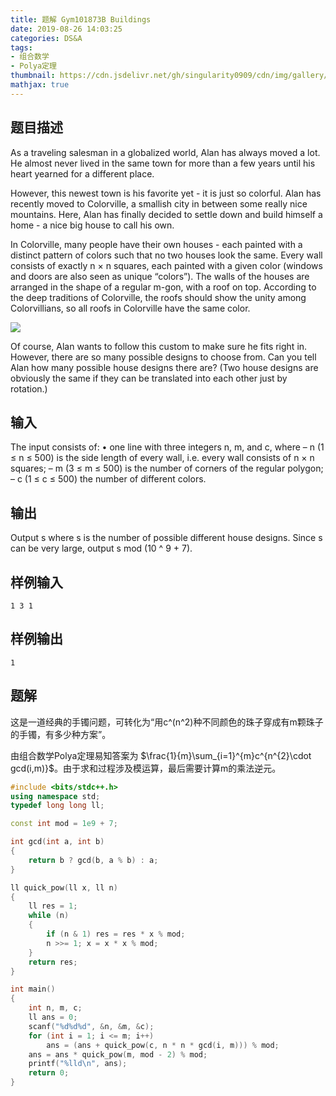 ```yaml
---
title: 题解 Gym101873B Buildings
date: 2019-08-26 14:03:25
categories: DS&A
tags:
- 组合数学
- Polya定理
thumbnail: https://cdn.jsdelivr.net/gh/singularity0909/cdn/img/gallery/icpc.jpg
mathjax: true
---
```


## 题目描述

As a traveling salesman in a globalized world, Alan has always moved a lot. He almost never lived in the same town for more than a few years until his heart yearned for a different place.

However, this newest town is his favorite yet - it is just so colorful. Alan has recently moved to Colorville, a smallish city in between some really nice mountains. Here, Alan has finally decided to settle down and build himself a home - a nice big house to call his own.

In Colorville, many people have their own houses - each painted with a distinct pattern of colors such that no two houses look the same. Every wall consists of exactly n × n squares, each painted with a given color (windows and doors are also seen as unique “colors”). The walls of the houses are arranged in the shape of a regular m-gon, with a roof on top. According to the deep traditions of Colorville, the roofs should show the unity among Colorvillians, so all roofs in Colorville have the same color.


![](https://imgconvert.csdnimg.cn/aHR0cDovL2ljcGMudXBjLmVkdS5jbi91cGxvYWQvaW1hZ2UvMjAxODEwMTAvMjAxODEwMTAyMDE2MjJfNDgyNTIucG5n)

Of course, Alan wants to follow this custom to make sure he fits right in. However, there are so many possible designs to choose from. Can you tell Alan how many possible house designs there are? (Two house designs are obviously the same if they can be translated into each other just by rotation.)

## 输入

The input consists of:
• one line with three integers n, m, and c, where
– n (1 ≤ n ≤ 500) is the side length of every wall, i.e. every wall consists of n × n squares;
– m (3 ≤ m ≤ 500) is the number of corners of the regular polygon;
– c (1 ≤ c ≤ 500) the number of different colors.

## 输出

Output s where s is the number of possible different house designs. Since s can be very large, output s mod (10 ^ 9 + 7).

## 样例输入

```
1 3 1
```

## 样例输出

```
1
```

## 题解

这是一道经典的手镯问题，可转化为“用c^(n^2)种不同颜色的珠子穿成有m颗珠子的手镯，有多少种方案”。

由组合数学Polya定理易知答案为 $\frac{1}{m}\sum_{i=1}^{m}c^{n^{2}\cdot gcd(i,m)}$。由于求和过程涉及模运算，最后需要计算m的乘法逆元。

```cpp
#include <bits/stdc++.h>
using namespace std;
typedef long long ll;

const int mod = 1e9 + 7;

int gcd(int a, int b)
{
    return b ? gcd(b, a % b) : a;
}

ll quick_pow(ll x, ll n)
{
    ll res = 1;
    while (n)
    {
        if (n & 1) res = res * x % mod;
        n >>= 1; x = x * x % mod;
    }
    return res;
}

int main()
{
    int n, m, c;
    ll ans = 0;
    scanf("%d%d%d", &n, &m, &c);
    for (int i = 1; i <= m; i++)
        ans = (ans + quick_pow(c, n * n * gcd(i, m))) % mod;
    ans = ans * quick_pow(m, mod - 2) % mod;
    printf("%lld\n", ans);
    return 0;
}
```